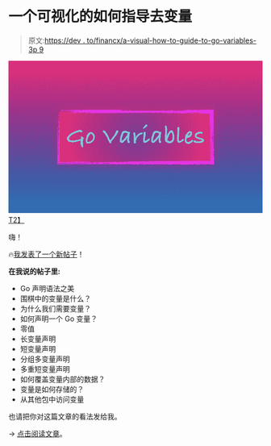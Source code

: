 # 一个可视化的如何指导去变量

> 原文:[https://dev . to/financx/a-visual-how-to-guide-to-go-variables-3p 9](https://dev.to/inancx/a-visual-how-to-guide-to-go-variables-3p9)

[![](img/1c9612b2b05ea5a132c9f2ec5ba4d0aa.png)T2】](https://blog.learngoprogramming.com/learn-go-lang-variables-visual-tutorial-and-ebook-9a061d29babe)

嗨！

🔥[我发表了一个新帖子](https://blog.learngoprogramming.com/learn-go-lang-variables-visual-tutorial-and-ebook-9a061d29babe)！

**在我说的帖子里:**

*   Go 声明语法之美
*   围棋中的变量是什么？
*   为什么我们需要变量？
*   如何声明一个 Go 变量？
*   零值
*   长变量声明
*   短变量声明
*   分组多变量声明
*   多重短变量声明
*   如何覆盖变量内部的数据？
*   变量是如何存储的？
*   从其他包中访问变量

也请把你对这篇文章的看法发给我。

→ [点击阅读文章](https://blog.learngoprogramming.com/learn-go-lang-variables-visual-tutorial-and-ebook-9a061d29babe)。